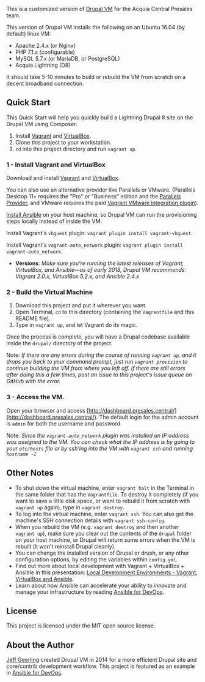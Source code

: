 This is a customized version of [Drupal VM](https://github.com/geerlingguy/drupal-vm) for the Acquia Central Presales team.

This version of Drupal VM installs the following on an Ubuntu 16.04 (by default) linux VM:

  - Apache 2.4.x (or Nginx)
  - PHP 7.1.x (configurable)
  - MySQL 5.7.x (or MariaDB, or PostgreSQL)
  - Acquia Lightning (D8)

It should take 5-10 minutes to build or rebuild the VM from scratch on a decent broadband connection.

## Quick Start

This Quick Start will help you quickly build a Lightning Drupal 8 site on the Drupal VM using Composer.

  1. Install [Vagrant](https://www.vagrantup.com/downloads.html) and [VirtualBox](https://www.virtualbox.org/wiki/Downloads).
  2. Clone this project to your workstation.
  3. `cd` into this project directory and run `vagrant up`.

### 1 - Install Vagrant and VirtualBox

Download and install [Vagrant](https://www.vagrantup.com/downloads.html) and [VirtualBox](https://www.virtualbox.org/wiki/Downloads).

You can also use an alternative provider like Parallels or VMware. (Parallels Desktop 11+ requires the "Pro" or "Business" edition and the [Parallels Provider](http://parallels.github.io/vagrant-parallels/), and VMware requires the paid [Vagrant VMware integration plugin](http://www.vagrantup.com/vmware)).

  [Install Ansible](http://docs.ansible.com/intro_installation.html) on your host machine, so Drupal VM can run the provisioning steps locally instead of inside the VM.
  
  Install Vagrant's `vbguest` plugin: `vagrant plugin install vagrant-vbguest`.
  
  Install Vagrant's `vagrant-auto_network` plugin: `vagrant plugin install vagrant-auto_network`.
  
  - **Versions**: *Make sure you're running the latest releases of Vagrant, VirtualBox, and Ansible—as of early 2018, Drupal VM recommends: Vagrant 2.0.x, VirtualBox 5.2.x, and Ansible 2.4.x*

### 2 - Build the Virtual Machine

  1. Download this project and put it wherever you want.
  2. Open Terminal, `cd` to this directory (containing the `Vagrantfile` and this README file).
  3. Type in `vagrant up`, and let Vagrant do its magic.

Once the process is complete, you will have a Drupal codebase available inside the `drupal/` directory of the project.

Note: *If there are any errors during the course of running `vagrant up`, and it drops you back to your command prompt, just run `vagrant provision` to continue building the VM from where you left off. If there are still errors after doing this a few times, post an issue to this project's issue queue on GitHub with the error.*

### 3 - Access the VM.

Open your browser and access [http://dashboard.presales.central/](http://dashboard.presales.central/). The default login for the admin account is `admin` for both the username and password.

Note: *Since the `vagrant-auto_network` plugin was installed an IP address was assigned to the VM.  You can check what the IP address is by going to your `etc/hosts` file or by ssh'ing into the VM with `vagrant ssh` and running `hostname -I`*

## Other Notes

  - To shut down the virtual machine, enter `vagrant halt` in the Terminal in the same folder that has the `Vagrantfile`. To destroy it completely (if you want to save a little disk space, or want to rebuild it from scratch with `vagrant up` again), type in `vagrant destroy`.
  - To log into the virtual machine, enter `vagrant ssh`. You can also get the machine's SSH connection details with `vagrant ssh-config`.
  - When you rebuild the VM (e.g. `vagrant destroy` and then another `vagrant up`), make sure you clear out the contents of the `drupal` folder on your host machine, or Drupal will return some errors when the VM is rebuilt (it won't reinstall Drupal cleanly).
  - You can change the installed version of Drupal or drush, or any other configuration options, by editing the variables within `config.yml`.
  - Find out more about local development with Vagrant + VirtualBox + Ansible in this presentation: [Local Development Environments - Vagrant, VirtualBox and Ansible](http://www.slideshare.net/geerlingguy/local-development-on-virtual-machines-vagrant-virtualbox-and-ansible).
  - Learn about how Ansible can accelerate your ability to innovate and manage your infrastructure by reading [Ansible for DevOps](http://www.ansiblefordevops.com/).

## License

This project is licensed under the MIT open source license.

## About the Author

[Jeff Geerling](https://www.jeffgeerling.com/) created Drupal VM in 2014 for a more efficient Drupal site and core/contrib development workflow. This project is featured as an example in [Ansible for DevOps](https://www.ansiblefordevops.com/).
